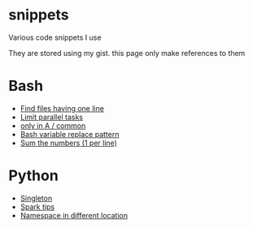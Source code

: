 # snippets
Various code snippets I use

They are stored using my gist. this page only make references to them

# Bash

* [Find files having one line](https://gist.github.com/ftorto/117825954bd5d0a49c32b5fbd8b6fbd1)
* [Limit parallel tasks](https://gist.github.com/ftorto/f090cf69f0cf21f5fb48adbfb812c816)
* [only in A / common](https://gist.github.com/ftorto/9e268900f1fbd62448e8fd9c9015c97f)
* [Bash variable replace pattern](https://gist.github.com/ftorto/fe0438009112777d56371308eebf6620)
* [Sum the numbers (1 per line)](https://gist.github.com/ftorto/b0c3188bdda646f53bff604eb14f6191)

# Python

* [Singleton](https://gist.github.com/ftorto/806fb2ffb60a8fd3e77a44068f7ea325)
* [Spark tips](https://gist.github.com/ftorto/a21b72f25a2f7da38a041f6b1a598e24)
* [Namespace in different location](https://gist.github.com/ftorto/e565f33565f7843d2a82d44bb603a184)
